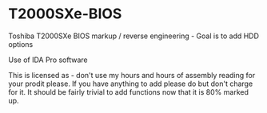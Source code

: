 # T2000SXe-BIOS
Toshiba T2000SXe BIOS markup / reverse engineering - Goal is to add HDD options

Use of IDA Pro software

This is licensed as - don't use my hours and hours of assembly reading for your prodit please. If you have anything to add please do but don't charge for it. It should be fairly trivial to add functions now that it is 80% marked up.
